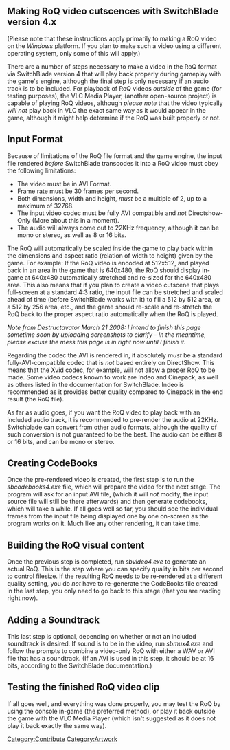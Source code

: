 ## Making RoQ video cutscences with SwitchBlade version 4.x

(Please note that these instructions apply primarily to making a RoQ
video on the *Windows* platform. If you plan to make such a video using
a different operating system, only some of this will apply.)

There are a number of steps necessary to make a video in the RoQ format
via SwitchBlade version 4 that will play back properly during gameplay
with the game's engine, although the final step is only necessary if an
audio track is to be included. For playback of RoQ videos *outside* of
the game (for testing purposes), the VLC Media Player, (another
open-source project) is capable of playing RoQ videos, although *please
note* that the video typically *will not* play back in VLC the exact
same way as it would appear in the game, although it might help
determine if the RoQ was built properly or not.

## Input Format

Because of limitations of the RoQ file format and the game engine, the
input file rendered *before* SwitchBlade transcodes it into a RoQ video
must obey the following limitations:

- The video must be in AVI Format.
- Frame rate must be 30 frames per second.
- Both dimensions, width and height, *must* be a multiple of 2, up to a
  maximum of 32768.
- The input video codec must be fully AVI compatible and *not*
  Directshow-Only (More about this in a moment).
- The audio will always come out to 22KHz frequency, although it can be
  mono or stereo, as well as 8 or 16 bits.

The RoQ will automatically be scaled inside the game to play back within
the dimensions and aspect ratio (relation of width to height) given by
the game. For example: If the RoQ video is encoded at 512x512, and
played back in an area in the game that is 640x480, the RoQ should
display in-game at 640x480 automatically stretched and re-sized for the
640x480 area. This also means that if you plan to create a video
cutscene that plays full-screen at a standard 4:3 ratio, the input file
can be stretched and scaled ahead of time (before SwitchBlade works with
it) to fill a 512 by 512 area, or a 512 by 256 area, etc., and the game
should re-scale and re-stretch the RoQ back to the proper aspect ratio
automatically when the RoQ is played.

*Note from Destructavator March 21 2008: I intend to finish this page
sometime soon by uploading screenshots to clarify - In the meantime,
please excuse the mess this page is in right now until I finish it.*

Regarding the codec the AVI is rendered in, it absolutely *must* be a
standard fully-AVI-compatible codec that is *not* based entirely on
DirectShow. This means that the Xvid codec, for example, will not allow
a proper RoQ to be made. Some video codecs known to work are Indeo and
Cinepack, as well as others listed in the documentation for SwitchBlade.
Indeo is recommended as it provides better quality compared to Cinepack
in the end result (the RoQ file).

As far as audio goes, if you want the RoQ video to play back with an
included audio track, it is recommended to pre-render the audio at
22KHz. Switchblade can convert from other audio formats, although the
quality of such conversion is not guaranteed to be the best. The audio
can be either 8 or 16 bits, and can be mono or stereo.

## Creating CodeBooks

Once the pre-rendered video is created, the first step is to run the
*sbcodebooks4.exe* file, which will prepare the video for the next
stage. The program will ask for an input AVI file, (which it will *not*
modify, the input source file will still be there afterwards) and then
generate codebooks, which will take a while. If all goes well so far,
you should see the individual frames from the input file being displayed
one by one on-screen as the program works on it. Much like any other
rendering, it can take time.

## Building the RoQ visual content

Once the previous step is completed, run *sbvideo4.exe* to generate an
actual RoQ. This is the step where you can specify quality in bits per
second to control filesize. If the resulting RoQ needs to be re-rendered
at a different quality setting, you do *not* have to re-generate the
CodeBooks file created in the last step, you only need to go back to
this stage (that you are reading right now).

## Adding a Soundtrack

This last step is optional, depending on whether or not an included
soundtrack is desired. If sound is to be in the video, run *sbmux4.exe*
and follow the prompts to combine a video-only RoQ with either a WAV or
AVI file that has a soundtrack. (If an AVI is used in this step, it
should be at 16 bits, according to the SwitchBlade documentation.)

## Testing the finished RoQ video clip

If all goes well, and everything was done properly, you may test the RoQ
by using the console in-game (the preferred method), or play it back
outside the game with the VLC Media Player (which isn't suggested as it
does not play it back exactly the same way).

[Category:Contribute](Category:Contribute "wikilink")
[Category:Artwork](Category:Artwork "wikilink")